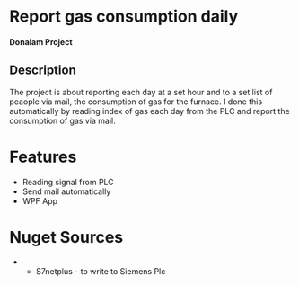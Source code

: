# Report gas consumption daily
#### Donalam Project
## Description
The project is about reporting each day at a set hour and to a set list of peaople via mail, 
the consumption of gas for the furnace. I done this automatically by reading index of gas 
each day from the PLC and report the consumption of gas via mail.

# Features
* Reading signal from PLC
* Send mail automatically
* WPF App

# Nuget Sources
* - S7netplus - to write to Siemens Plc